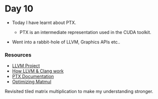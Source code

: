 # Day 10

- Today I have learnt about PTX.
    - PTX is an intermediate representation used in the CUDA toolkit.

- Went into a rabbit-hole of LLVM, Graphics APIs etc..

### Resources
- [LLVM Project](https://llvm.org/)
- [How LLVM & Clang work](https://www.youtube.com/watch?v=IR_L1xf4PrU)
- [PTX Documentation](https://docs.nvidia.com/cuda/parallel-thread-execution/)
- [Optimizing Matmul](https://siboehm.com/articles/22/CUDA-MMM)

Revisited tiled matrix multiplication to make my understanding stronger.



